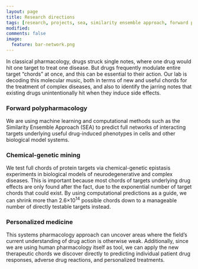 ```yaml
---
layout: page
title: Research directions
tags: [research, projects, sea, similarity ensemble approach, forward polypharmacology]
modified: 
comments: false
image:
  feature: bar-network.png
---
```


In classical pharmacology, drugs struck single notes, where one drug would hit one target to treat one disease. But drugs frequently modulate entire target “chords” at once, and this can be essential to their action. Our lab is decoding this molecular music, both in terms of new and useful chords for the treatment of complex diseases, and also to identify the jarring notes that existing drugs unintentionally hit when they induce side effects.

### Forward polypharmacology
We are using machine learning and computational methods such as the Similarity Ensemble Approach (SEA) to predict full networks of interacting targets underlying useful drug-induced phenotypes in cells and other biological model systems.

### Chemical-genetic mining
We test full chords of protein targets via chemical-genetic epistasis experiments in biological models of neurodegenerative and complex diseases. This is important because most chords of targets underlying drug effects are only found after the fact, due to the exponential number of target chords that could exist. By using computational predictions as a guide, we can shrink more than 2.6×10<sup>14</sup> possible chords down to a manageable number of directly testable targets instead.

### Personalized medicine
This systems pharmacology approach can uncover areas where the field’s current understanding of drug action is otherwise weak. Additionally, since we are using human pharmacology itself as tool, we can apply the new therapeutic chords we discover directly to predicting individual patient drug responses, adverse drug reactions, and personalized treatments.
